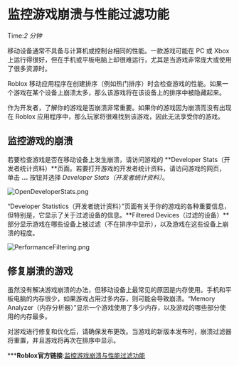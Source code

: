 # 监控游戏崩溃与性能过滤功能 
Time:<em>2  分钟</em>

移动设备通常不具备与计算机或控制台相同的性能。一款游戏可能在 PC 或 Xbox 上运行得很好，但在手机或平板电脑上却很难运行，尤其是当游戏非常庞大或使用了很多资源时。

Roblox 移动应用程序在创建排序（例如热门排序）时会检查游戏的性能。如果一个游戏在某个设备上崩溃太多，那么该游戏将在该设备上的排序中被隐藏起来。

作为开发者，了解你的游戏是否崩溃非常重要。如果你的游戏因为崩溃而没有出现在 Roblox 应用程序中，那么玩家将很难找到该游戏，因此无法享受你的游戏。

## 监控游戏的崩溃

若要检查游戏是否在移动设备上发生崩溃，请访问游戏的 **Developer Stats（开发者统计资料）**页面。若要打开游戏的开发者统计资料，请访问游戏的网页，单击 **…** 按钮并选择 _Developer Stats（开发者统计资料）_。

![OpenDeveloperStats.png](https://developer.roblox.com/assets/blt377577c34340d1a1/OpenDeveloperStats.png)



“Developer Statistics（开发者统计资料）”页面有关于你的游戏的各种重要信息，但特别是，它显示了关于过滤设备的信息。**Filtered Devices（过滤的设备）**部分显示游戏在哪些设备上被过滤（不在排序中显示），以及游戏在这些设备上崩溃的程度。

![PerformanceFiltering.png](https://developer.roblox.com/assets/blt02ee948674d469d1/PerformanceFiltering.png)



## 修复崩溃的游戏

虽然没有解决游戏崩溃的办法，但移动设备上最常见的原因是内存使用。手机和平板电脑的内存很少，如果游戏占用过多内存，则可能会导致崩溃。“Memory Analyzer（内存分析器）”显示一个游戏使用了多少内存，以及游戏的哪些部分使用的内存最多。

对游戏进行修复和优化后，请确保发布更改。当游戏的新版本发布时，崩溃过滤器将重置，并且游戏将再次在排序中显示。



***__Roblox官方链接__:[监控游戏崩溃与性能过滤功能](https://developer.roblox.com/zh-cn/articles/Monitoring-Games-for-Crashes-and-Performance-Filtering)